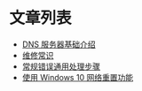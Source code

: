 <!-- TITLE: 科普文章 -->
<!-- SUBTITLE: 旨在科普网络基础知识 -->

# 文章列表

- [DNS 服务器基础介绍](/article/popular/科普-dns服务器基础介绍)
- [维修常识](/article/popular/科普-维修常识)
- [常规错误通用处理步骤](/article/popular/科普-常规错误通用处理步骤)
- [使用 Windows 10 网络重置功能](/article/popular/科普-使用windows10网络重置功能)
